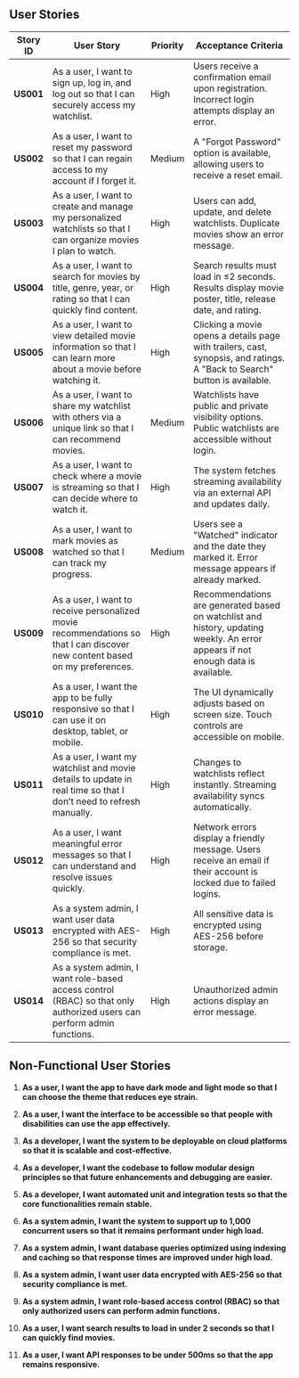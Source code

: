  ## User Stories  

| Story ID | User Story | Priority | Acceptance Criteria |
|----------|------------|----------|---------------------|
| **US001** | As a user, I want to sign up, log in, and log out so that I can securely access my watchlist. | High | Users receive a confirmation email upon registration. Incorrect login attempts display an error. |
| **US002** | As a user, I want to reset my password so that I can regain access to my account if I forget it. | Medium | A "Forgot Password" option is available, allowing users to receive a reset email. |
| **US003** | As a user, I want to create and manage my personalized watchlists so that I can organize movies I plan to watch. | High | Users can add, update, and delete watchlists. Duplicate movies show an error message. |
| **US004** | As a user, I want to search for movies by title, genre, year, or rating so that I can quickly find content. | High | Search results must load in ≤2 seconds. Results display movie poster, title, release date, and rating. |
| **US005** | As a user, I want to view detailed movie information so that I can learn more about a movie before watching it. | High | Clicking a movie opens a details page with trailers, cast, synopsis, and ratings. A "Back to Search" button is available. |
| **US006** | As a user, I want to share my watchlist with others via a unique link so that I can recommend movies. | Medium | Watchlists have public and private visibility options. Public watchlists are accessible without login. |
| **US007** | As a user, I want to check where a movie is streaming so that I can decide where to watch it. | High | The system fetches streaming availability via an external API and updates daily. |
| **US008** | As a user, I want to mark movies as watched so that I can track my progress. | Medium | Users see a "Watched" indicator and the date they marked it. Error message appears if already marked. |
| **US009** | As a user, I want to receive personalized movie recommendations so that I can discover new content based on my preferences. | High | Recommendations are generated based on watchlist and history, updating weekly. An error appears if not enough data is available. |
| **US010** | As a user, I want the app to be fully responsive so that I can use it on desktop, tablet, or mobile. | High | The UI dynamically adjusts based on screen size. Touch controls are accessible on mobile. |
| **US011** | As a user, I want my watchlist and movie details to update in real time so that I don’t need to refresh manually. | High | Changes to watchlists reflect instantly. Streaming availability syncs automatically. |
| **US012** | As a user, I want meaningful error messages so that I can understand and resolve issues quickly. | High | Network errors display a friendly message. Users receive an email if their account is locked due to failed logins. |
| **US013** | As a system admin, I want user data encrypted with AES-256 so that security compliance is met. | High | All sensitive data is encrypted using AES-256 before storage. |
| **US014** | As a system admin, I want role-based access control (RBAC) so that only authorized users can perform admin functions. | High | Unauthorized admin actions display an error message. |

## Non-Functional User Stories

1. **As a user, I want the app to have dark mode and light mode so that I can choose the theme that reduces eye strain.** 

2. **As a user, I want the interface to be accessible so that people with disabilities can use the app effectively.**  

3. **As a developer, I want the system to be deployable on cloud platforms so that it is scalable and cost-effective.**  

4. **As a developer, I want the codebase to follow modular design principles so that future enhancements and debugging are easier.**  

5. **As a developer, I want automated unit and integration tests so that the core functionalities remain stable.**  

6. **As a system admin, I want the system to support up to 1,000 concurrent users so that it remains performant under high load.**  

7. **As a system admin, I want database queries optimized using indexing and caching so that response times are improved under high load.**  

8. **As a system admin, I want user data encrypted with AES-256 so that security compliance is met.**  

9. **As a system admin, I want role-based access control (RBAC) so that only authorized users can perform admin functions.**  

10. **As a user, I want search results to load in under 2 seconds so that I can quickly find movies.**  

11. **As a user, I want API responses to be under 500ms so that the app remains responsive.**
